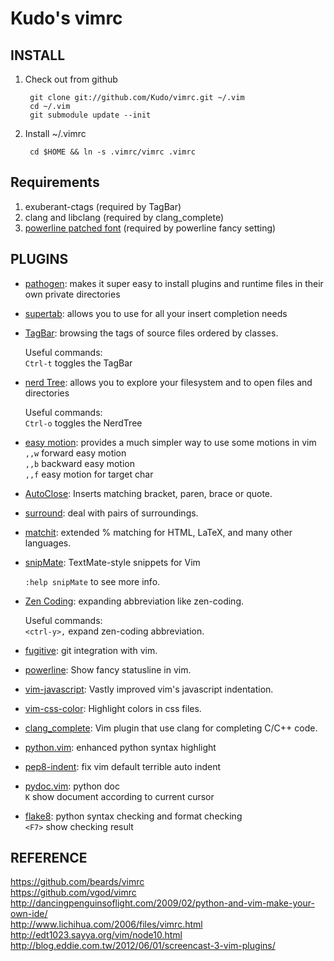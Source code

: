 Kudo's vimrc
============

INSTALL
-------

1. Check out from github

        git clone git://github.com/Kudo/vimrc.git ~/.vim
        cd ~/.vim
        git submodule update --init

2. Install ~/.vimrc

        cd $HOME && ln -s .vimrc/vimrc .vimrc

Requirements
-------
1. exuberant-ctags   (required by TagBar)
2. clang and libclang (required by clang_complete)
3. [powerline patched font](https://github.com/Lokaltog/vim-powerline/wiki/Patched-fonts)   (required by powerline fancy setting)

PLUGINS
-------

* [pathogen](https://github.com/tpope/vim-pathogen.git): makes it super easy to install plugins and runtime files in their own private directories  
* [supertab](https://github.com/ervandew/supertab): allows you to use <Tab> for all your insert completion needs  
* [TagBar](http://majutsushi.github.com/tagbar/): browsing the tags of source files ordered by classes.

  Useful commands:    
    `Ctrl-t` toggles the TagBar
 
* [nerd Tree](https://github.com/scrooloose/nerdtree.git): allows you to explore your filesystem and to open files and directories  

  Useful commands:    
    `Ctrl-o` toggles the NerdTree
    
* [easy motion](https://github.com/Lokaltog/vim-easymotion.git): provides a much simpler way to use some motions in vim  
    `,,w` forward easy motion  
    `,,b` backward easy motion  
    `,,f` easy motion for target char  

* [AutoClose](http://www.vim.org/scripts/script.php?script_id=1849):  Inserts matching bracket, paren, brace or quote.
* [surround](https://github.com/tpope/vim-surround/blob/master/doc/surround.txt): deal with pairs of surroundings.
* [matchit](http://www.vim.org/scripts/script.php?script_id=39): extended % matching for HTML, LaTeX, and many other languages. 
* [snipMate](http://www.vim.org/scripts/script.php?script_id=2540): TextMate-style snippets for Vim

  `:help snipMate` to see more info.
* [Zen Coding](https://github.com/mattn/zencoding-vim): expanding abbreviation like zen-coding.

  Useful commands:   
    `<ctrl-y>,` expand zen-coding abbreviation.

* [fugitive](https://github.com/tpope/vim-fugitive): git integration with vim.
* [powerline](https://github.com/Lokaltog/vim-powerline): Show fancy statusline in vim.

* [vim-javascript](https://github.com/pangloss/vim-javascript): Vastly improved vim's javascript indentation.
* [vim-css-color](https://github.com/skammer/vim-css-color): Highlight colors in css files.
* [clang_complete](https://github.com/Rip-Rip/clang_complete): Vim plugin that use clang for completing C/C++ code.
* [python.vim](https://github.com/vim-scripts/python.vim--Vasiliev): enhanced python syntax highlight  
* [pep8-indent](https://github.com/hynek/vim-python-pep8-indent.git): fix vim default terrible auto indent  
* [pydoc.vim](https://github.com/fs111/pydoc.vim): python doc  
    `K` show document according to current cursor  

* [flake8](https://github.com/nvie/vim-flake8): python syntax checking and format checking  
    `<F7>` show checking result  
  
REFERENCE
---------

https://github.com/beards/vimrc  
https://github.com/vgod/vimrc  
http://dancingpenguinsoflight.com/2009/02/python-and-vim-make-your-own-ide/  
http://www.lichihua.com/2006/files/vimrc.html  
http://edt1023.sayya.org/vim/node10.html  
http://blog.eddie.com.tw/2012/06/01/screencast-3-vim-plugins/


